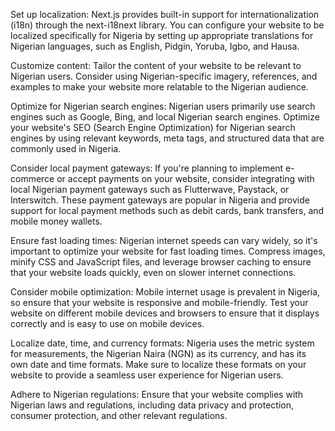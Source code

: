 Set up localization: Next.js provides built-in support for internationalization (i18n) through the next-i18next library. You can configure your website to be localized specifically for Nigeria by setting up appropriate translations for Nigerian languages, such as English, Pidgin, Yoruba, Igbo, and Hausa.

Customize content: Tailor the content of your website to be relevant to Nigerian users. Consider using Nigerian-specific imagery, references, and examples to make your website more relatable to the Nigerian audience.

Optimize for Nigerian search engines: Nigerian users primarily use search engines such as Google, Bing, and local Nigerian search engines. Optimize your website's SEO (Search Engine Optimization) for Nigerian search engines by using relevant keywords, meta tags, and structured data that are commonly used in Nigeria.

Consider local payment gateways: If you're planning to implement e-commerce or accept payments on your website, consider integrating with local Nigerian payment gateways such as Flutterwave, Paystack, or Interswitch. These payment gateways are popular in Nigeria and provide support for local payment methods such as debit cards, bank transfers, and mobile money wallets.

Ensure fast loading times: Nigerian internet speeds can vary widely, so it's important to optimize your website for fast loading times. Compress images, minify CSS and JavaScript files, and leverage browser caching to ensure that your website loads quickly, even on slower internet connections.

Consider mobile optimization: Mobile internet usage is prevalent in Nigeria, so ensure that your website is responsive and mobile-friendly. Test your website on different mobile devices and browsers to ensure that it displays correctly and is easy to use on mobile devices.

Localize date, time, and currency formats: Nigeria uses the metric system for measurements, the Nigerian Naira (NGN) as its currency, and has its own date and time formats. Make sure to localize these formats on your website to provide a seamless user experience for Nigerian users.

Adhere to Nigerian regulations: Ensure that your website complies with Nigerian laws and regulations, including data privacy and protection, consumer protection, and other relevant regulations.
